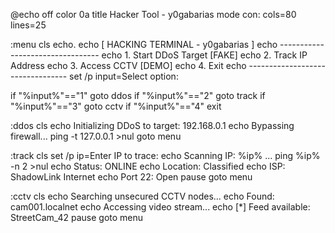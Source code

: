 @echo off
color 0a
title Hacker Tool - y0gabarias
mode con: cols=80 lines=25

:menu
cls
echo.
echo [ HACKING TERMINAL - y0gabarias ]
echo ---------------------------------
echo 1. Start DDoS Target [FAKE]
echo 2. Track IP Address
echo 3. Access CCTV [DEMO]
echo 4. Exit
echo ---------------------------------
set /p input=Select option: 

if "%input%"=="1" goto ddos
if "%input%"=="2" goto track
if "%input%"=="3" goto cctv
if "%input%"=="4" exit

:ddos
cls
echo Initializing DDoS to target: 192.168.0.1
echo Bypassing firewall...
ping -t 127.0.0.1 >nul
goto menu

:track
cls
set /p ip=Enter IP to trace: 
echo Scanning IP: %ip% ...
ping %ip% -n 2 >nul
echo Status: ONLINE
echo Location: Classified
echo ISP: ShadowLink Internet
echo Port 22: Open
pause
goto menu

:cctv
cls
echo Searching unsecured CCTV nodes...
echo Found: cam001.localnet
echo Accessing video stream...
echo [*] Feed available: StreetCam_42
pause
goto menu

